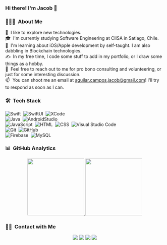 ### Hi there! I'm Jacob 👋

<!--
**J-kobu/J-kobu** is a ✨ _special_ ✨ repository because its `README.md` (this file) appears on your GitHub profile.

Here are some ideas to get you started:

- 🔭 I’m currently working on ...
- 🌱 I’m currently learning ...
- 👯 I’m looking to collaborate on ...
- 🤔 I’m looking for help with ...
- 💬 Ask me about ...
- 📫 How to reach me: ...
- 😄 Pronouns: ...
- ⚡ Fun fact: ...
-->

### 👨🏻‍💻 &nbsp;About Me

🔭 &nbsp;I like to explore new technologies.\
🎓 &nbsp;I'm currently studying Software Engineering at CIISA in Satiago, Chile.\
🌱 &nbsp;I'm learning about iOS/Apple development by self-taught. I am also dabbling in Blockchain technologies.\
✍️ &nbsp;In my free time, I code some stuff to add in my portfolio, or I draw some things as a hobby.\
💬 &nbsp;Feel free to reach out to me for pro bono consulting and volunteering, or just for some interesting discussion.\
📫 &nbsp;You can shoot me an email at aguilar.campos.jacob@gmail.com! I'll try to respond as soon as I can.
<!--📄 &nbsp;Please have a look at my [Résumé](https://www.adityavsingh.com/resume.html) for more details about me. I'm open to feedback and suggestions!-->


### 🛠 &nbsp;Tech Stack
![Swift](https://img.shields.io/badge/-Swift-333333?style=flat&logo=Swift)&nbsp;
![SwiftUI](https://img.shields.io/badge/-SwiftUI-333333?style=flat&logo=Apple)&nbsp;
![XCode](https://img.shields.io/badge/-Xcode-333333?style=flat&logo=Xcode)&nbsp;\
![Java](https://img.shields.io/badge/-Java-333333?style=flat&logo=Java&logoColor=FFA518)&nbsp;
![AndroidStudio](https://img.shields.io/badge/-AndroidStudio-333333?style=flat&logo=AndroidStudio)&nbsp;\
![JavaScript](https://img.shields.io/badge/-Javascript-333333?style=flat&logo=Javascript)&nbsp;
![HTML](https://img.shields.io/badge/-HTML-333333?style=flat&logo=HTML5)&nbsp;
![CSS](https://img.shields.io/badge/-CSS-333333?style=flat&logo=CSS3&logoColor=1572B6)&nbsp;
![Visual Studio Code](https://img.shields.io/badge/-VisualStudioCode-333333?style=flat&logo=VisualStudioCode&logoColor=007ACC)&nbsp;\
![Git](https://img.shields.io/badge/-Git-333333?style=flat&logo=git)&nbsp;
![GitHub](https://img.shields.io/badge/-GitHub-333333?style=flat&logo=github)&nbsp;\
![Firebase](https://img.shields.io/badge/-firebase-333333?style=flat&logo=firebase)&nbsp;
![MySQL](https://img.shields.io/badge/-mysql-333333?style=flat&logo=mysql)&nbsp;




### 📊 &nbsp;GitHub Analytics

<p align="center">
<a href="https://github.com/AVS1508">
  <img height="180em" src="https://github-readme-stats-eight-theta.vercel.app/api?username=J-kobu&show_icons=true&theme=vue-dark&include_all_commits=true&count_private=true" />
  <img height="180em" src="https://github-readme-stats-eight-theta.vercel.app/api/top-langs/?username=J-kobu&layout=compact&exclude_lang=java+r&theme=vue-dark" />
</a>
</p>

### 🤝🏻 &nbsp;Contact with Me

<p align="center">
<a href="https://j-kobu.github.io/portfolio/"><img src="https://img.shields.io/badge/-Portfolio-3423A6?style=flat-square&logo=Google-Chrome&logoColor=white"/></a>
<a href="https://www.linkedin.com/in/jacob-aguilar-campos"><img src="https://img.shields.io/badge/-Jacob%20Aguilar-0077B5?style=flat-square&logo=Linkedin&logoColor=white"/></a>
<a href="mailto:aguilar.campos.jacob@gmail.com"><img src="https://img.shields.io/badge/-aguilar.campos.jacob@gmail.com-e00303?style=flat-square&logo=Gmail&logoColor=white"/></a>
<a href="https://www.instagram.com/dev.mobile.jacob/"><img src="https://img.shields.io/badge/-@dev.mobile.jacob-E4405F?style=flat-square&logo=Instagram&logoColor=white"/></a>
</p>

